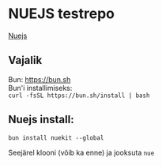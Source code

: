 # NUEJS testrepo
[Nuejs](https://nuejs.org/)
## Vajalik
Bun: https://bun.sh  
Bun'i installimiseks:  
`curl -fsSL https://bun.sh/install | bash`

## Nuejs install:
`bun install nuekit --global`  

Seejärel klooni (võib ka enne) ja jooksuta `nue`